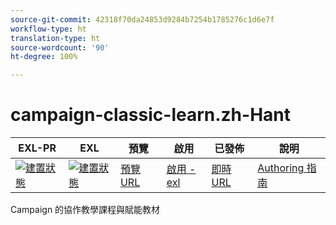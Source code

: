 ```yaml
---
source-git-commit: 42318f70da24853d9284b7254b1785276c1d6e7f
workflow-type: ht
translation-type: ht
source-wordcount: '90'
ht-degree: 100%

---
```

# campaign-classic-learn.zh-Hant

| EXL-PR | EXL | 預覽 | 啟用 | 已發佈 | 說明 |
|--- |--- |--- |--- |--- |--- |
| [![建置狀態](https://docs.ci.corp.adobe.com/view/exl-pr/job/campaign-classic-learn.en_pr-exl/badge/icon)](https://docs.ci.corp.adobe.com/view/exl-pr/job/campaign-classic-learn.en_pr-exl/lastBuild/) | [![建置狀態](https://docs.ci.corp.adobe.com/view/exl-pr/job/campaign-classic-learn.en_exl/lastBuild/badge/icon)](https://docs.ci.corp.adobe.com/view/exl-pr/job/campaign-classic-learn.en_exl/lastBuild/lastBuild) | [預覽 URL](https://experienceleague.corp.adobe.com/docs/campaign-classic-learn/tutorials/overview.html?lang=zh-Hant) | [啟用 -exl](https://docs.ci.corp.adobe.com/job/activate-exl/build/) | [即時 URL](https://experienceleague.adobe.com/docs/campaign-classic-learn/tutorials/overview.html?lang=zh-Hant) | [Authoring 指南](https://experienceleague.adobe.com/docs/authoring-guide-exl/using/home.html?lang=zh-Hant) |

Campaign 的協作教學課程與賦能教材
